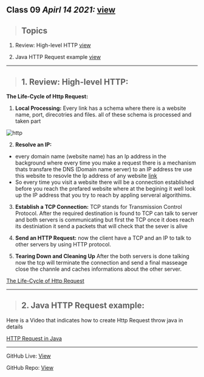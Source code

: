 ## Class 09  *Apirl 14 2021:*  [view](https://anassawalha95.github.io/reading-notes/Code%20301/Class%2009)

> ## Topics

   1. Review: High-level HTTP [view](https://dev.to/dangolant/things-i-brushed-up-on-this-week-the-http-request-lifecycle-)
   
   2. Java HTTP Request example [view](https://www.baeldung.com/java-http-request)  
   
---

> ## 1. Review: High-level HTTP: 
  
**The Life-Cycle of Http Request:**
  
  1. **Local Processing:** Every link has a schema where there is a website name, port, direcotries and files. all of these schema is processed and taken part 
   
   ![http](https://doepud.co.uk/images/blogs/complex_url.png)
  
  2. **Resolve an IP:** 
   * every domain name (website name) has an Ip address in the background where every time you make a request there is a mechanism thats transfare the DNS (Domain name server) to an IP address tre use this website to resovle the Ip address of any website [link](https://www.whatismyip.com/dns-lookup/)
   * So every time you visit a website there will be a connection established before you reach the prefared website where at the begining it well look up the IP address that you try to reach by appling serveral algorithims. 
   
  3. **Establish a TCP Connection:** TCP stands for Transmission Control Protocol. After the required destination is found to TCP can talk to server and both servers is communicating but first the TCP once it does reach its destiniation it send a packets that will check that the sever is alive 
  
  4. **Send an HTTP Request:** now the client have a TCP and an IP to talk to other servers by using HTTP protocol.
  
  5. **Tearing Down and Cleaning Up** After the both servers is done talking now the tcp will terminate the connection and send a final masseage close the channle and caches informations about the other server.

    
[The Life-Cycle of Http Request](https://www.youtube.com/watch?v=eesqK59rhGA)

---

> ## 2. Java HTTP Request example:
 
 Here is a Video that indicates how to create Http Request throw java in details
 
 [HTTP Request in Java](https://www.youtube.com/watch?v=qzRKa8I36Ww)


---

GitHub Live: [View](https://anassawalha95.github.io/reading-notes/Code%20401/Class%2009)

GitHub Repo: [View](https://github.com/anassawalha95/reading-notes/tree/main/Code%20401)
